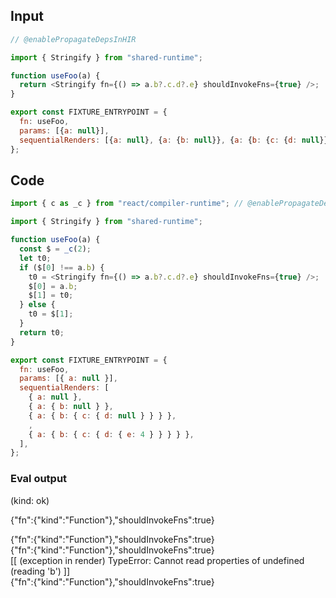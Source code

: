 
## Input

```javascript
// @enablePropagateDepsInHIR

import { Stringify } from "shared-runtime";

function useFoo(a) {
  return <Stringify fn={() => a.b?.c.d?.e} shouldInvokeFns={true} />;
}

export const FIXTURE_ENTRYPOINT = {
  fn: useFoo,
  params: [{a: null}],
  sequentialRenders: [{a: null}, {a: {b: null}}, {a: {b: {c: {d: null}}}}, , {a: {b: {c: {d: {e: 4}}}}}],
};

```

## Code

```javascript
import { c as _c } from "react/compiler-runtime"; // @enablePropagateDepsInHIR

import { Stringify } from "shared-runtime";

function useFoo(a) {
  const $ = _c(2);
  let t0;
  if ($[0] !== a.b) {
    t0 = <Stringify fn={() => a.b?.c.d?.e} shouldInvokeFns={true} />;
    $[0] = a.b;
    $[1] = t0;
  } else {
    t0 = $[1];
  }
  return t0;
}

export const FIXTURE_ENTRYPOINT = {
  fn: useFoo,
  params: [{ a: null }],
  sequentialRenders: [
    { a: null },
    { a: { b: null } },
    { a: { b: { c: { d: null } } } },
    ,
    { a: { b: { c: { d: { e: 4 } } } } },
  ],
};

```
      
### Eval output
(kind: ok) <div>{"fn":{"kind":"Function"},"shouldInvokeFns":true}</div>
<div>{"fn":{"kind":"Function"},"shouldInvokeFns":true}</div>
<div>{"fn":{"kind":"Function"},"shouldInvokeFns":true}</div>
[[ (exception in render) TypeError: Cannot read properties of undefined (reading 'b') ]]
<div>{"fn":{"kind":"Function"},"shouldInvokeFns":true}</div>